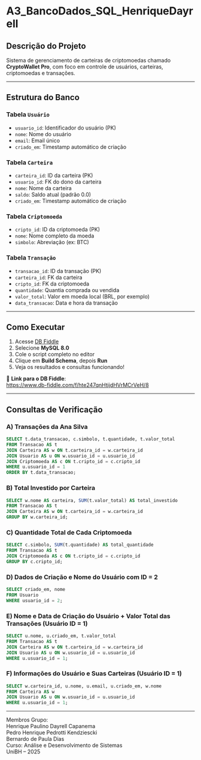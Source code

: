 # A3_BancoDados_SQL_HenriqueDayrell

##  Descrição do Projeto
Sistema de gerenciamento de carteiras de criptomoedas chamado **CryptoWallet Pro**, com foco em controle de usuários, carteiras, criptomoedas e transações.

---

##  Estrutura do Banco

### Tabela `Usuário`
- `usuario_id`: Identificador do usuário (PK)
- `nome`: Nome do usuário
- `email`: Email único
- `criado_em`: Timestamp automático de criação

### Tabela `Carteira`
- `carteira_id`: ID da carteira (PK)
- `usuario_id`: FK do dono da carteira
- `nome`: Nome da carteira
- `saldo`: Saldo atual (padrão 0.0)
- `criado_em`: Timestamp automático de criação

### Tabela `Criptomoeda`
- `cripto_id`: ID da criptomoeda (PK)
- `nome`: Nome completo da moeda
- `simbolo`: Abreviação (ex: BTC)

### Tabela `Transação`
- `transacao_id`: ID da transação (PK)
- `carteira_id`: FK da carteira
- `cripto_id`: FK da criptomoeda
- `quantidade`: Quantia comprada ou vendida
- `valor_total`: Valor em moeda local (BRL, por exemplo)
- `data_transacao`: Data e hora da transação

---

## Como Executar

1. Acesse [DB Fiddle](https://www.db-fiddle.com)
2. Selecione **MySQL 8.0**
3. Cole o script completo no editor
4. Clique em **Build Schema**, depois **Run**
5. Veja os resultados e consultas funcionando!

📎 **Link para o DB Fiddle**:  
https://www.db-fiddle.com/f/hte247qnHtijdHVrMCrVeH/8

---

## Consultas de Verificação

### A) Transações da Ana Silva
```sql
SELECT t.data_transacao, c.simbolo, t.quantidade, t.valor_total
FROM Transacao AS t
JOIN Carteira AS w ON t.carteira_id = w.carteira_id
JOIN Usuario AS u ON w.usuario_id = u.usuario_id
JOIN Criptomoeda AS c ON t.cripto_id = c.cripto_id
WHERE u.usuario_id = 1
ORDER BY t.data_transacao;
```
### B) Total Investido por Carteira
```sql
SELECT w.nome AS carteira, SUM(t.valor_total) AS total_investido
FROM Transacao AS t
JOIN Carteira AS w ON t.carteira_id = w.carteira_id
GROUP BY w.carteira_id;
```
### C) Quantidade Total de Cada Criptomoeda
```sql
SELECT c.simbolo, SUM(t.quantidade) AS total_quantidade
FROM Transacao AS t
JOIN Criptomoeda AS c ON t.cripto_id = c.cripto_id
GROUP BY c.cripto_id;
```
### D) Dados de Criação e Nome do Usuário com ID = 2
```sql
SELECT criado_em, nome
FROM Usuario
WHERE usuario_id = 2;
```
### E) Nome e Data de Criação do Usuário + Valor Total das Transações (Usuário ID = 1)
```sql
SELECT u.nome, u.criado_em, t.valor_total
FROM Transacao AS t
JOIN Carteira AS w ON t.carteira_id = w.carteira_id
JOIN Usuario AS u ON w.usuario_id = u.usuario_id
WHERE u.usuario_id = 1;
```
### F) Informações do Usuário e Suas Carteiras (Usuário ID = 1)
```sql
SELECT w.carteira_id, u.nome, u.email, u.criado_em, w.nome
FROM Carteira AS w
JOIN Usuario AS u ON w.usuario_id = u.usuario_id
WHERE u.usuario_id = 1;
```
---

Membros Grupo:  
Henrique Paulino Dayrell Capanema  
Pedro Henrique Pedrotti Kendziescki  
Bernardo de Paula Dias  
Curso: Análise e Desenvolvimento de Sistemas  
UniBH – 2025  
